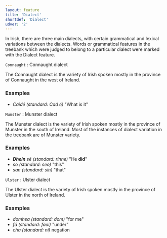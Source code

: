 ```yaml
---
layout: feature
title: 'Dialect'
shortdef: 'Dialect'
udver: '2'
---
```


In Irish, there are three main dialects, with certain grammatical and lexical variations between the dialects. Words or grammatical features in the treebank which were judged to belong to a particular dialect were marked with the Dialect feature.

`Connaught` : Connaught dialect

The Connaught dialect is the variety of Irish spoken mostly in the province of Connaught in the west of Ireland.

### Examples

* _Caidé (standard: Cad é)_ "What is it"

`Munster` : Munster dialect

The Munster dialect is the variety of Irish spoken mostly in the province of Munster in the south of Ireland. Most of the instances of dialect variation in the treebank are of Munster variety.

### Examples

* _<b>Dhein</b> sé (standard: rinne)_ "He <b>did</b>"
* _so (standard: seo)_ "this"
* _san (standard: sin)_ "that"

`Ulster` : Ulster dialect

The Ulster dialect is the variety of Irish spoken mostly in the province of Ulster in the north of Ireland. 

### Examples

* _domhsa (standard: dom)_ "for me"
* _fá (standard: faoi)_ "under"
* _cha (standard: ní)_ negation

<!-- Interlanguage links updated Út zář 29 20:43:01 CEST 2020 -->
